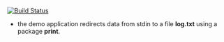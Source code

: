 [![Build Status](https://travis-ci.org/yanaxgrishkova/lab10.svg?branch=master)](https://travis-ci.org/yanaxgrishkova/lab10)

- the demo application redirects data from stdin to a file **log.txt** using a package **print**.
